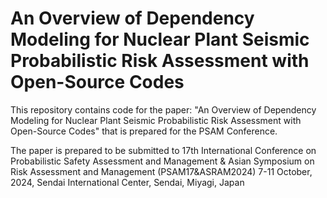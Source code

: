 # An Overview of Dependency Modeling for Nuclear Plant Seismic Probabilistic Risk Assessment with Open-Source Codes  

This repository contains code for the paper: "An Overview of Dependency Modeling for Nuclear Plant Seismic Probabilistic Risk Assessment with Open-Source Codes" that is prepared for the PSAM Conference.

The paper is prepared to be submitted to 17th International Conference on Probabilistic Safety Assessment and Management & Asian Symposium on Risk Assessment and Management (PSAM17&ASRAM2024) 
7-11 October, 2024, Sendai International Center, Sendai, Miyagi, Japan
